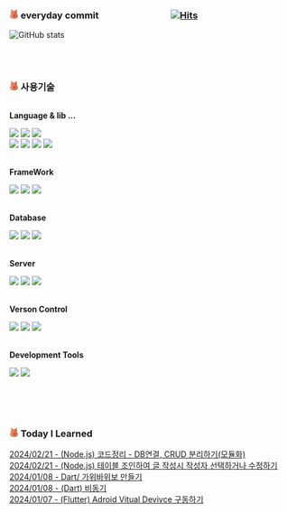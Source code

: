 

### ![카피바라](capybara.png) everyday commit <span>&nbsp;&nbsp;&nbsp;&nbsp;&nbsp;&nbsp;&nbsp;&nbsp;&nbsp;&nbsp;&nbsp;&nbsp;&nbsp;&nbsp;&nbsp;&nbsp;&nbsp;&nbsp;&nbsp;&nbsp;&nbsp;&nbsp;&nbsp;&nbsp;&nbsp;&nbsp;&nbsp;&nbsp;&nbsp;&nbsp;&nbsp;</span> [![Hits](https://hits.seeyoufarm.com/api/count/incr/badge.svg?url=https%3A%2F%2Fgithub.com%2Fjinsugyeong&count_bg=%23CBC2D3&title_bg=%23D8C0F1&icon=&icon_color=%23E7E7E7&title=hits&edge_flat=false)](https://hits.seeyoufarm.com)
![GitHub stats](https://github-readme-stats.vercel.app/api?username=jinsugyeong&theme=buefy&show_icons=true)

<br><br>

### ![카피바라](capybara.png) 사용기술
<div style="display:flex; flex-direction:column; align-items:flex-start;">
    <!-- Language -->
    <p><strong>Language & lib ... </strong></p>
    <div>
        <img src="https://img.shields.io/badge/java-007396?style=flat-square&logo=java&logoColor=white"> 
	<img src="https://img.shields.io/badge/node.js-339933?style=flat-square&logo=Node.js&logoColor=white"> 
        <img src="https://img.shields.io/badge/PHP-777BB4?style=flat-square&logo=PHP&logoColor=white"> 
	<br><img src="https://img.shields.io/badge/html5-E34F26?style=flat-square&logo=html5&logoColor=white"> 
        <img src="https://img.shields.io/badge/css-1572B6?style=flat-square&logo=css3&logoColor=white">  
        <img src="https://img.shields.io/badge/javascript-F7DF1E?style=flat-square&logo=javascript&logoColor=black"> 
        <img src="https://img.shields.io/badge/jQuery-0769AD?style=flat-square&logo=jQuery&logoColor=white"/> 
    </div><br>
    <!-- FrameWork -->
    <p><strong>FrameWork</strong></p>
    <div>
        <img src="https://img.shields.io/badge/Spring-6DB33F?style=flat-square&logo=Spring&logoColor=white">  
        <img src="https://img.shields.io/badge/Spring Boot-6DB33F?style=flat-square&logo=Spring&logoColor=white">         
        <img src="https://img.shields.io/badge/bootstrap-7952B3?style=flat-square&logo=bootstrap&logoColor=white">   
    </div><br>
    <!-- Database -->
    <p><strong>Database</strong></p>
    <div>
        <img src="https://img.shields.io/badge/mysql-4479A1?style=flat-square&logo=mysql&logoColor=white">
        <img src="https://img.shields.io/badge/oracle-F80000?style=flat-square&logo=oracle&logoColor=white">
        <img src="https://img.shields.io/badge/Microsoft SQL Server-F80000?style=flat-square&logo=Microsoft SQL Server&logoColor=white">
    </div><br>
    <!-- Server -->
    <p><strong>Server</strong></p>
    <div>
        <img src="https://img.shields.io/badge/linux-FCC624?style=flat-square&logo=linux&logoColor=black">
        <img src="https://img.shields.io/badge/apache tomcat-F8DC75?style=flat-square&logo=apachetomcat&logoColor=black">
      <img src="https://img.shields.io/badge/JBoss-D0271D?style=flat-square&logo=JBoss&logoColor=white"/>
    </div><br>
    <!-- Version Control -->
    <p><strong>Verson Control</strong></p>
    <div>
        <img src="https://img.shields.io/badge/git-F05032?style=flat-square&logo=git&logoColor=white"> 
        <img src="https://img.shields.io/badge/github-181717?style=flat-square&logo=github&logoColor=white"> 
        <img src="https://img.shields.io/badge/SVN-809CC9?style=flat-square&logo=seat&logoColor=white"/> 
    </div><br>
    <!-- Development Tools -->
    <p><strong>Development Tools</strong></p>
    <div>
      <img src="https://img.shields.io/badge/Eclipse IDE-2C2255?style=flat-square&logo=Eclipse IDE&logoColor=white"/> 
      <img src="https://img.shields.io/badge/Visual Studio Code-007ACC?style=flat-square&logo=Visual Studio Code&logoColor=white"/> 
</div><br>
</div>

<br><br>

### ![카피바라](capybara.png) Today I Learned
[2024/02/21 - (Node.js) 코드정리 - DB연결, CRUD 분리하기(모듈화)](https://everyday-com-eat.tistory.com/138) <br/>
[2024/02/21 - (Node.js) 테이블 조인하여 글 작성시 작성자 선택하거나 수정하기](https://everyday-com-eat.tistory.com/137) <br/>
[2024/01/08 - Dart/ 가위바위보 만들기](https://everyday-com-eat.tistory.com/136) <br/>
[2024/01/08 - (Dart) 비동기](https://everyday-com-eat.tistory.com/135) <br/>
[2024/01/07 - (Flutter) Adroid Vitual Devivce 구동하기](https://everyday-com-eat.tistory.com/134) <br/>
